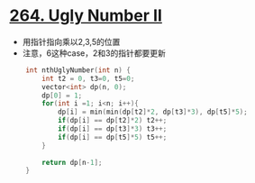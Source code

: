 # [264. Ugly Number II](https://leetcode.com/problems/ugly-number-ii/#/description)
* 用指针指向乘以2,3,5的位置
* 注意，6这种case，2和3的指针都要更新

```c++
    int nthUglyNumber(int n) {
        int t2 = 0, t3=0, t5=0;
        vector<int> dp(n, 0);
        dp[0] = 1;
        for(int i =1; i<n; i++){
            dp[i] = min(min(dp[t2]*2, dp[t3]*3), dp[t5]*5);
            if(dp[i] == dp[t2]*2) t2++;
            if(dp[i] == dp[t3]*3) t3++;
            if(dp[i] == dp[t5]*5) t5++;
        }
        
        return dp[n-1];
    }
```

